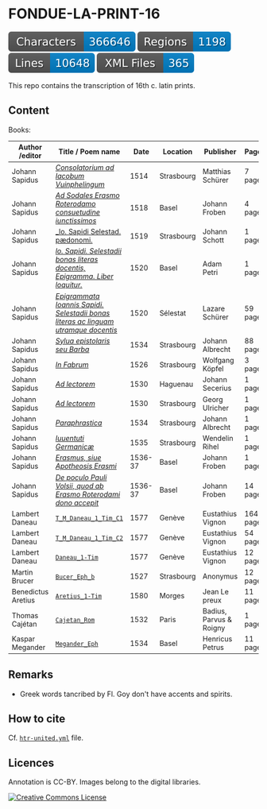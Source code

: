 # FONDUE-LA-PRINT-16

![characters badge](badges/characters.svg) ![regions badge](badges/regions.svg) ![lines badge](badges/lines.svg) ![files badge](badges/files.svg)

This repo contains the transcription of 16th c. latin prints.

## Content


Books:

| Author /editor  | Title / Poem name                                                                                       | Date | Location   | Publisher        | Pages    | Transcription     |
|-----------------|---------------------------------------------------------------------------------------------------------|------|------------|------------------|----------|-------------------|
| Johann Sapidus  | [_Consolatorium ad Iacobum Vuinphelingum_](http://mdz-nbn-resolving.de/urn:nbn:de:bvb:12-bsb11220220-4) | 1514 | Strasbourg | Matthias Schürer | 7 pages  | M. Jeannot-Tirole |
| Johann Sapidus  | [_Ad Sodales Erasmo Roterodamo consuetudine iunctissimos_](http://data.onb.ac.at/ABO/%2BZ178332305)     | 1518 | Basel      | Johann Froben    | 4 pages  | M. Jeannot-Tirole |
| Johann Sapidus  | [_lo. Sapidi Selestad. pædonomi.](https://mdz-nbn-resolving.de/urn:nbn:de:bvb:12-bsb00080053-6)        | 1519 | Strasbourg | Johann Schott    | 1 page   | M. Jeannot-Tirole |
| Johann Sapidus  | [_lo. Sapidi. Selestadii bonas literas docentis, Epigramma. Liber loquitur._](https://mdz-nbn-resolving.de/urn:nbn:de:bvb:12-bsb10984759-7) | 1520 | Basel | Adam Petri | 1 page | M. Jeannot-Tirole |
| Johann Sapidus  | [_Epigrammata Ioannis Sapidi. Selestadii bonas literas ac linguam utramque docentis_](https://mdz-nbn-resolving.de/urn:nbn:de:bvb:12-bsb10203276-3) | 1520 | Sélestat | Lazare Schürer | 59 pages | M. Jeannot-Tirole |
| Johann Sapidus  | [_Sylua epistolaris seu Barba_](http://dx.doi.org/10.25673/opendata2-175)                               | 1534 | Strasbourg | Johann Albrecht   | 88 pages | M. Jeannot-Tirole |
| Johann Sapidus  | [_In Fabrum_](http://mdz-nbn-resolving.de/urn:nbn:de:bvb:12-bsb00027164-7)                              | 1526 | Strasbourg | Wolfgang Köpfel   | 3 pages  | M. Jeannot-Tirole |
| Johann Sapidus  | [_Ad lectorem_](http://mdz-nbn-resolving.de/urn:nbn:de:bvb:12-bsb10933854-1)                            | 1530 | Haguenau   | Johann Secerius   | 1 page   | M. Jeannot-Tirole |
| Johann Sapidus  | [_Ad lectorem_](http://mdz-nbn-resolving.de/urn:nbn:de:bvb:12-bsb10933854-1)                            | 1530 | Strasbourg | Georg Ulricher    | 1 page   | M. Jeannot-Tirole |
| Johann Sapidus  | [_Paraphrastica_](http://data.onb.ac.at/ABO/+Z180244804)                                                | 1534 | Strasbourg | Johann Albrecht   | 1 page   | M. Jeannot-Tirole |
| Johann Sapidus  | [_Iuuentuti Germanicæ_](https://nbn-resolving.org/urn:nbn:de:gbv:3:1-185616)                            | 1535 | Strasbourg | Wendelin Rihel    | 1 page   | M. Jeannot-Tirole |
| Johann Sapidus  | [_Erasmus, siue Apotheosis Erasmi_](https://doi.org/10.3931/e-rara-3884)                                | 1536-37 | Basel   | Johann Froben     | 1 page   | M. Jeannot-Tirole |
| Johann Sapidus  | [_De poculo Pauli Volsii, quod ab Erasmo Roterodami dono accepit_](https://doi.org/10.3931/e-rara-3884) | 1536-37 | Basel   | Johann Froben     | 14 pages | M. Jeannot-Tirole |
| Lambert Daneau | [`T_M_Daneau_1_Tim_C1`](https://doi.org/10.3931/e-rara-6338) | 1577 | Genève   | Eustathius Vignon | 1642 pages | Fl. Goy           |
| Lambert Daneau | [`T_M_Daneau_1_Tim_C2`](https://doi.org/10.3931/e-rara-6338) | 1577 | Genève   | Eustathius Vignon | 54 pages | Fl. Goy           |
| Lambert Daneau | [`Daneau_1-Tim`](https://doi.org/10.3931/e-rara-6338) | 1577 | Genève   | Eustathius Vignon | 12 pages | Fl. Goy           |
| Martin Brucer | [`Bucer_Eph_b`](https://mdz-nbn-resolving.de/urn:nbn:de:bvb:12-bsb00035303-6) | 1527 | Strasbourg | Anonymus | 12 pages | Fl. Goy           |
| Benedictus Aretius | [`Aretius_1-Tim`](https://mdz-nbn-resolving.de/urn:nbn:de:bvb:12-bsb10313792-3) | 1580 | Morges | Jean Le preux | 11 pages | Fl. Goy           |
| Thomas Cajétan| [`Cajetan_Rom`](https://www.digitale-sammlungen.de/en/view/bsb11203740) | 1532 | Paris | Badius, Parvus & Roigny | 1 page   | Fl. Goy           |
| Kaspar Megander | [`Megander_Eph`](https://mdz-nbn-resolving.de/urn:nbn:de:bvb:12-bsb00036972-0) | 1534 | Basel | Henricus Petrus	| 11 pages | Fl. Goy |

## Remarks

- Greek words tancribed by Fl. Goy don't have accents and spirits.

## How to cite

Cf. [`htr-united.yml`](https://github.com/FoNDUE-HTR/FONDUE-LA-PRINT-16/blob/main/htr-united.yml) file.

## Licences
Annotation is CC-BY. Images belong to the digital libraries.

<a rel="license" href="https://creativecommons.org/licenses/by/2.0"><img alt="Creative Commons License" style="border-width:0" src="https://i.creativecommons.org/l/by/2.0/88x31.png" /></a><br />
